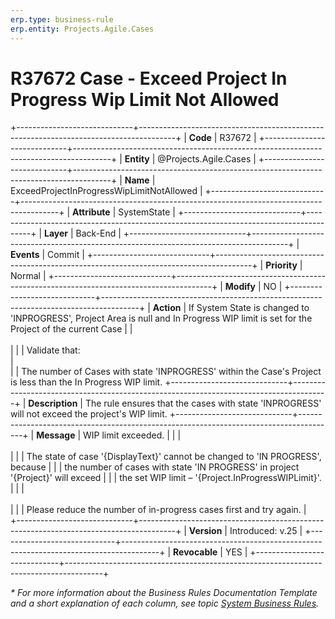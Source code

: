 ```yaml
---
erp.type: business-rule
erp.entity: Projects.Agile.Cases
---
```


# R37672 Case - Exceed Project In Progress Wip Limit Not Allowed
+-----------------------------+---------------------------------------------------------------------------------------+
| **Code**                    | R37672                                                                                |
+-----------------------------+---------------------------------------------------------------------------------------+
| **Entity**                  | @Projects.Agile.Cases                                                                 |
+-----------------------------+---------------------------------------------------------------------------------------+
| **Name**                    | ExceedProjectInProgressWipLimitNotAllowed                                             |
+-----------------------------+---------------------------------------------------------------------------------------+
| **Attribute**               | SystemState                                                                           |
+-----------------------------+---------------------------------------------------------------------------------------+
| **Layer**                   | Back-End                                                                              |
+-----------------------------+---------------------------------------------------------------------------------------+
| **Events**                  | Commit                                                                                |
+-----------------------------+---------------------------------------------------------------------------------------+
| **Priority**                | Normal                                                                                |
+-----------------------------+---------------------------------------------------------------------------------------+
| **Modify**                  | NO                                                                                    |
+-----------------------------+---------------------------------------------------------------------------------------+
| **Action**                  | If System State is changed to 'INPROGRESS', Project Area is null and In Progress WIP limit is set for the Project of the current Case
|                             | <br></br>                                                                             |
|                             | Validate that:<br>                                                                    |   
|                             | The number of Cases with state 'INPROGRESS' within the Case's Project is less than the In Progress WIP limit.
+-----------------------------+---------------------------------------------------------------------------------------+
| **Description**             | The rule ensures that the cases with state 'INPROGRESS' will not exceed the project's WIP limit. 
+-----------------------------+---------------------------------------------------------------------------------------+
| **Message**                 | WIP limit exceeded.                                                                   |
|                             | <br></br>                                                                             |
|                             | The state of case '{DisplayText}' cannot be changed to 'IN PROGRESS', because         |
|                             | the number of cases with state 'IN PROGRESS' in project '{Project}' will exceed       |
|                             | the set WIP limit – '{Project.InProgressWIPLimit}'.                                   |
|                             | <br></br>                                                                             |
|                             | Please reduce the number of in-progress cases first and try again.                    |                        
+-----------------------------+---------------------------------------------------------------------------------------+
| **Version**                 | Introduced: v.25                                                                      |
+-----------------------------+---------------------------------------------------------------------------------------+
| **Revocable**               | YES                                                                                   |
+-----------------------------+---------------------------------------------------------------------------------------+

*\* For more information about the Business Rules Documentation Template and a short explanation of each column, see
topic [System Business Rules](../templates/template-description-system-business-rules.md).*
